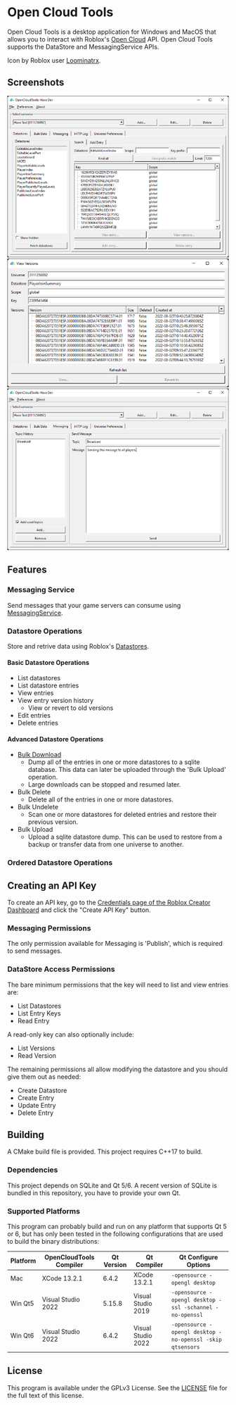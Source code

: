 # Open Cloud Tools

Open Cloud Tools is a desktop application for Windows and MacOS that allows you to interact with Roblox's [Open Cloud](https://create.roblox.com/docs/cloud/open-cloud) API. Open Cloud Tools supports the DataStore and MessagingService APIs.

Icon by Roblox user [Loominatrx](https://devforum.roblox.com/u/loominatrx/summary).

## Screenshots

![Search Datastore](./extra/img/datastores_search.png)
![View Versions](./extra/img/datastore_entry_versions.png)
![Messaging](./extra/img/messaging.png)

## Features

### Messaging Service

Send messages that your game servers can consume using [MessagingService](https://create.roblox.com/docs/reference/engine/classes/MessagingService).

### Datastore Operations

Store and retrive data using Roblox's [Datastores](https://create.roblox.com/docs/cloud-services/datastores).

#### Basic Datastore Operations

* List datastores
* List datastore entries
* View entries
* View entry version history
  * View or revert to old versions
* Edit entries
* Delete entries

#### Advanced Datastore Operations

* [Bulk Download](./doc/bulk_download.md)
  * Dump all of the entries in one or more datastores to a sqlite database. This data can later be uploaded through the 'Bulk Upload' operation.
  * Large downloads can be stopped and resumed later.
* Bulk Delete
  * Delete all of the entries in one or more datastores.
* Bulk Undelete
  * Scan one or more datastores for deleted entries and restore their previous version.
* Bulk Upload
  * Upload a sqlite datastore dump. This can be used to restore from a backup or transfer data from one universe to another.

### Ordered Datastore Operations



## Creating an API Key

To create an API key, go to the [Credentials page of the Roblox Creator Dashboard](https://create.roblox.com/credentials) and click the "Create API Key" button.

### Messaging Permissions

The only permission available for Messaging is 'Publish', which is required to send messages.

### DataStore Access Permissions

The bare minimum permissions that the key will need to list and view entries are:
* List Datastores
* List Entry Keys
* Read Entry

A read-only key can also optionally include:
* List Versions
* Read Version

The remaining permissions all allow modifying the datastore and you should give them out as needed:
* Create Datastore
* Create Entry
* Update Entry
* Delete Entry

## Building

A CMake build file is provided. This project requires C++17 to build.

### Dependencies

This project depends on SQLite and Qt 5/6. A recent version of SQLite is bundled in this repository, you have to provide your own Qt.

### Supported Platforms

This program can probably build and run on any platform that supports Qt 5 or 6, but has only been tested in the following configurations that are used to build the binary distributions:

| Platform | OpenCloudTools Compiler | Qt Version | Qt Compiler | Qt Configure Options |
|----------|-------------------------|------------|-------------|----------------------|
| Mac      | XCode 13.2.1            | 6.4.2      | XCode 13.2.1 | `-opensource -opengl desktop` |
| Win Qt5  | Visual Studio 2022      | 5.15.8     | Visual Studio 2019 | `-opensource -opengl desktop -ssl -schannel -no-openssl` |
| Win Qt6  | Visual Studio 2022      | 6.4.2      | Visual Studio 2022 | `-opensource -opengl desktop -no-openssl -skip qtsensors` |

## License

This program is available under the GPLv3 License. See the [LICENSE](./LICENSE) file for the full text of this license.
